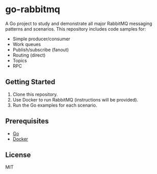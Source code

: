 # go-rabbitmq

A Go project to study and demonstrate all major RabbitMQ messaging patterns and scenarios. This repository includes code samples for:

- Simple producer/consumer
- Work queues
- Publish/subscribe (fanout)
- Routing (direct)
- Topics
- RPC

## Getting Started

1. Clone this repository.
2. Use Docker to run RabbitMQ (instructions will be provided).
3. Run the Go examples for each scenario.

## Prerequisites

- [Go](https://golang.org/dl/)
- [Docker](https://www.docker.com/)

## License

MIT
